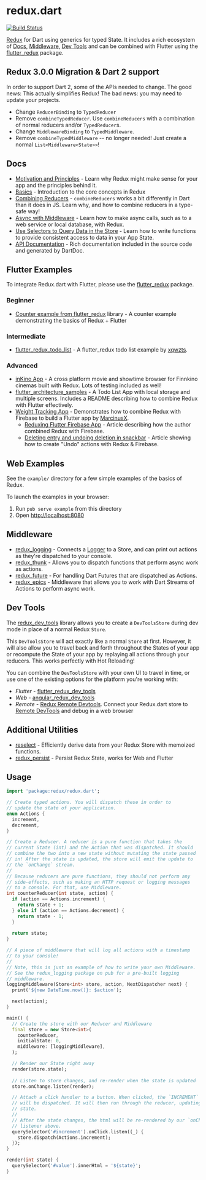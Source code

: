 # redux.dart

[![Build Status](https://api.travis-ci.org/johnpryan/redux.dart.svg?branch=master)](https://travis-ci.org/johnpryan/redux.dart)

[Redux](http://redux.js.org/) for Dart using generics for typed State. It includes a rich ecosystem of [Docs](#docs), [Middleware](#middleware), [Dev Tools](#dev-tools) and can be combined with Flutter using the [flutter_redux](https://pub.dartlang.org/packages/flutter_redux) package.

## Redux 3.0.0 Migration & Dart 2 support

In order to support Dart 2, some of the APIs needed to change. The good news: This actually simplifies Redux! The bad news: you may need to update your projects.

  * Change `ReducerBinding` to `TypedReducer` 
  * Remove `combineTypedReducer`. Use `combineReducers` with a combination of normal reducers and/or `TypedReducer`s.
  * Change `MiddlewareBinding` to `TypedMiddleware`.
  * Remove `combineTypedMiddleware` -- no longer needed! Just create a normal `List<Middleware<State>>`!
  
## Docs

  * [Motivation and Principles](https://github.com/johnpryan/redux.dart/blob/master/doc/why.md) - Learn why Redux might make sense for your app and the principles behind it.
  * [Basics](https://github.com/johnpryan/redux.dart/blob/master/doc/basics.md) - Introduction to the core concepts in Redux
  * [Combining Reducers](https://github.com/johnpryan/redux.dart/blob/master/doc/combine_reducers.md) - `combineReducers` works a bit differently in Dart than it does in JS. Learn why, and how to combine reducers in a type-safe way!
  * [Async with Middleware](https://github.com/johnpryan/redux.dart/blob/master/doc/async.md) - Learn how to make async calls, such as to a web service or local database, with Redux.
  * [Use Selectors to Query Data in the Store](https://github.com/brianegan/reselect_dart/blob/master/README.md) - Learn how to write functions to provide consistent access to data in your App State.
  * [API Documentation](https://www.dartdocs.org/documentation/redux/latest) - Rich documentation included in the source code and generated by DartDoc.

## Flutter Examples

To integrate Redux.dart with Flutter, please use the [flutter_redux](https://pub.dartlang.org/packages/flutter_redux) package. 

### Beginner

  * [Counter example from flutter_redux](https://gitlab.com/brianegan/flutter_redux/tree/master/example) library - A counter example demonstrating the basics of Redux + Flutter
  
### Intermediate 

  * [flutter_redux_todo_list](https://github.com/xqwzts/flutter-redux-todo-list) - A flutter_redux todo list example by [xqwzts](https://github.com/xqwzts).
  
### Advanced

  * [inKino App](https://github.com/roughike/inKino) - A cross platform movie and showtime browser for Finnkino cinemas built with Redux. Lots of testing included as well! 
  * [flutter_architecture_samples](https://gitlab.com/brianegan/flutter_architecture_samples/tree/master/example/redux) - A Todo List App with local storage and multiple screens. Includes a README describing how to combine Redux with Flutter effectively.
  * [Weight Tracking App](https://github.com/MSzalek-Mobile/weight_tracker/) - Demonstrates how to combine Redux with Firebase to build a Flutter app by [MarcinusX](https://github.com/MarcinusX).
       * [Reduxing Flutter Firebase App](https://marcinszalek.pl/flutter/reduxing-flutter/) - Article describing how the author combined Redux with Firebase.
       * [Deleting entry and undoing deletion in snackbar](https://marcinszalek.pl/flutter/deleting-entry-with-undo/) - Article showing how to create "Undo" actions with Redux & Firebase. 

## Web Examples

See the `example/` directory for a few simple examples of the basics of Redux.

To launch the examples in your browser:

  1. Run `pub serve example` from this directory
  2. Open [http://localhost:8080](http://localhost:8080)

## Middleware

  * [redux_logging](https://pub.dartlang.org/packages/redux_logging) - Connects a [Logger](https://pub.dartlang.org/packages/logging) to a Store, and can print out actions as they're dispatched to your console.
  * [redux_thunk](https://pub.dartlang.org/packages/redux_thunk) - Allows you to dispatch functions that perform async work as actions.
  * [redux_future](https://pub.dartlang.org/packages/redux_future) - For handling Dart Futures that are dispatched as Actions.
  * [redux_epics](https://pub.dartlang.org/packages/redux_epics) - Middleware that allows you to work with Dart Streams of Actions to perform async work.

## Dev Tools

The [redux_dev_tools](https://pub.dartlang.org/packages/redux_dev_tools) library allows you to create a `DevToolsStore` during dev mode in place of a normal Redux `Store`. 

This `DevToolsStore` will act exactly like a normal `Store` at first. However, it will also allow you to travel back and forth throughout the States of your app or recompute the State of your app by replaying all actions through your reducers. This works perfectly with Hot Reloading!

You can combine the `DevToolsStore` with your own UI to travel in time, or use one of the existing options for the platform you're working with:

  * *Flutter* - [flutter_redux_dev_tools](https://pub.dartlang.org/packages/flutter_redux_dev_tools)
  * *Web* - [angular_redux_dev_tools](https://pub.dartlang.org/packages/angular_redux_dev_tools)
  * *Remote* - [Redux Remote Devtools](https://pub.dartlang.org/packages/angular_redux_dev_tools). Connect your Redux.dart store to [Remote DevTools](http://extension.remotedev.io/) and debug in a web browser
  
## Additional Utilities

  * [reselect](https://pub.dartlang.org/packages/reselect) - Efficiently derive data from your Redux Store with memoized functions.
  * [redux_persist](https://github.com/Cretezy/redux_persist) - Persist Redux State, works for Web and Flutter

## Usage

```dart
import 'package:redux/redux.dart';

// Create typed actions. You will dispatch these in order to
// update the state of your application.
enum Actions {
  increment,
  decrement,
}

// Create a Reducer. A reducer is a pure function that takes the 
// current State (int) and the Action that was dispatched. It should
// combine the two into a new state without mutating the state passed
// in! After the state is updated, the store will emit the update to 
// the `onChange` stream.
// 
// Because reducers are pure functions, they should not perform any 
// side-effects, such as making an HTTP request or logging messages
// to a console. For that, use Middleware.
int counterReducer(int state, action) {
  if (action == Actions.increment) {
    return state + 1;
  } else if (action == Actions.decrement) {
    return state - 1;
  }
  
  return state;
}

// A piece of middleware that will log all actions with a timestamp
// to your console!
// 
// Note, this is just an example of how to write your own Middleware.
// See the redux_logging package on pub for a pre-built logging 
// middleware.
loggingMiddleware(Store<int> store, action, NextDispatcher next) {
  print('${new DateTime.now()}: $action');

  next(action);
}

main() {
  // Create the store with our Reducer and Middleware
  final store = new Store<int>(
    counterReducer, 
    initialState: 0, 
    middleware: [loggingMiddleware],
  );

  // Render our State right away
  render(store.state);
  
  // Listen to store changes, and re-render when the state is updated
  store.onChange.listen(render);

  // Attach a click handler to a button. When clicked, the `INCREMENT` action
  // will be dispatched. It will then run through the reducer, updating the 
  // state.
  //
  // After the state changes, the html will be re-rendered by our `onChange`
  // listener above. 
  querySelector('#increment').onClick.listen((_) {
    store.dispatch(Actions.increment);
  });
}

render(int state) {
  querySelector('#value').innerHtml = '${state}';
}
```
